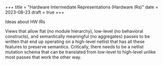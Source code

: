 +++
title = "Hardware Intermediate Representations (Hardware IRs)"
date = 2023-08-23
draft = true
+++

Ideas about HW IRs

Views that allow flat (no module hierarchy), low-level (no behavioral constructs), and semantically meaningful (no aggregates) passes to be written that end up operating on a high-level netlist that has all these features to preserve semantics. Critically, there needs to be a netlist mutation schema that can be translated from low-level to high-level unlike most passes that work the other way.
